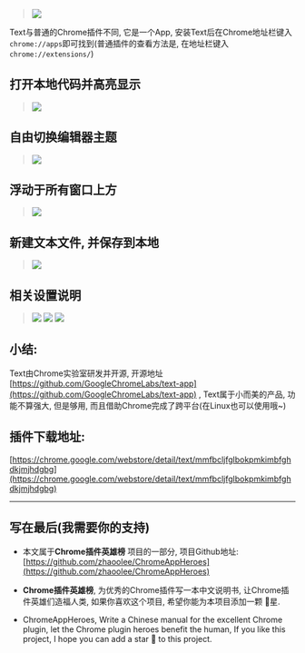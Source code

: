 > ![](https://user-gold-cdn.xitu.io/2019/6/1/16b0ee6f65a5becc?w=1240&h=718&f=png&s=118018)

Text与普通的Chrome插件不同, 它是一个App, 安装Text后在Chrome地址栏键入`chrome://apps`即可找到(普通插件的查看方法是, 在地址栏键入`chrome://extensions/`)


## 打开本地代码并高亮显示
> ![](https://user-gold-cdn.xitu.io/2019/6/1/16b0ee6f65beaedc?w=949&h=603&f=gif&s=690749)

## 自由切换编辑器主题
> ![](https://user-gold-cdn.xitu.io/2019/6/1/16b0ee6f661a304e?w=955&h=605&f=gif&s=195882)

## 浮动于所有窗口上方
> ![](https://user-gold-cdn.xitu.io/2019/6/1/16b0ee6f6621920c?w=1633&h=835&f=gif&s=636844)

## 新建文本文件, 并保存到本地
> ![](https://user-gold-cdn.xitu.io/2019/6/1/16b0ee6f663bb7fe?w=600&h=277&f=gif&s=108710)

## 相关设置说明
> ![](https://user-gold-cdn.xitu.io/2019/6/1/16b0eda18303b8ae?w=948&h=602&f=gif&s=576264)
> ![](https://user-gold-cdn.xitu.io/2019/6/1/16b0ee6f6ee997da?w=951&h=603&f=png&s=192282)
> ![](https://user-gold-cdn.xitu.io/2019/6/1/16b0ee6f94305c8e?w=955&h=606&f=png&s=226257)



## 小结:
Text由Chrome实验室研发并开源, 开源地址[https://github.com/GoogleChromeLabs/text-app](https://github.com/GoogleChromeLabs/text-app)
, Text属于小而美的产品, 功能不算强大, 但是够用, 而且借助Chrome完成了跨平台(在Linux也可以使用哦~)


## 插件下载地址:
[https://chrome.google.com/webstore/detail/text/mmfbcljfglbokpmkimbfghdkjmjhdgbg](https://chrome.google.com/webstore/detail/text/mmfbcljfglbokpmkimbfghdkjmjhdgbg)

---
## 写在最后(我需要你的支持)
- 本文属于**Chrome插件英雄榜** 项目的一部分, 项目Github地址: [https://github.com/zhaoolee/ChromeAppHeroes](https://github.com/zhaoolee/ChromeAppHeroes)

- **Chrome插件英雄榜**, 为优秀的Chrome插件写一本中文说明书, 让Chrome插件英雄们造福人类, 如果你喜欢这个项目, 希望你能为本项目添加一颗 🌟星.

- ChromeAppHeroes, Write a Chinese manual for the excellent Chrome plugin, let the Chrome plugin heroes benefit the human, If you like this project, I hope you can add a star 🌟 to this project.